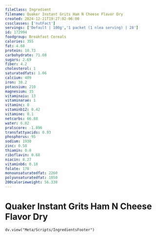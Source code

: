 ```yaml
---
fileClass: Ingredient
filename: Quaker Instant Grits Ham N Cheese Flavor Dry
created: 2024-12-21T19:27:02-06:00
cssclasses: ['nutFact']
servings: ['Default | 100g','1 packet (1 nlea serving) | 28']
id: 172994
foodgroup: Breakfast Cereals
calories: 355
fat: 4.68
protein: 10.73
carbohydrate: 71.08
sugars: 2.69
fiber: 4.2
cholesterol: 1
saturatedfats: 1.06
calcium: 409
iron: 38.2
potassium: 210
magnesium: 35
vitaminaiu: 13
vitaminarae: 1
vitaminc: 0
vitaminb12: 0.42
vitamine: 0.1
netcarbs: 66.88
water: 6.82
pralscore: -1.896
transfattyacids: 0.93
phosphorus: 95
sodium: 1930
zinc: 0.58
thiamin: 0.8
riboflavin: 0.68
niacin: 8.27
vitaminb6: 0.18
folate: 178
monounsaturatedfat: 2260
polyunsaturatedfat: 1050
200calorieweight: 56.338
---
```


# Quaker Instant Grits Ham N Cheese Flavor Dry

```dataviewjs
dv.view("Meta/Scripts/IngredientsFooter")
```